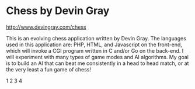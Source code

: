 Chess by Devin Gray
===============================================================
http://www.devingray.com/chess

This is an evolving chess application written by Devin Gray.  The languages used in this application are: PHP, HTML, and Javascript on the front-end, which will invoke a CGI program written in C and/or Go on the back-end.  I will experiment with many types of game modes and AI algorithms.  My goal is to build an AI that can beat me consistently in a head to head match, or at the very least a fun game of chess!

1
2
3
4
